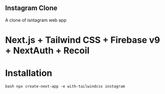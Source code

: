 ## Instagram Clone

A clone of isntagram web app

# Next.js + Tailwind CSS + Firebase v9 + NextAuth + Recoil

# Installation

```
bash npx create-next-app -e with-tailwindcss instagram
```
